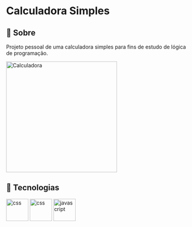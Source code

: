 <h1>Calculadora Simples</h1>

 ## :pencil: Sobre
 <div>
  <p> Projeto pessoal de uma calculadora simples para fins de estudo de lógica de programação.</p>
  <img src="https://github.com/user-attachments/assets/227c7720-223c-4722-bcc3-0c72447aeba9" alt="Calculadora" width="300">
 </div>

 ## :rocket: Tecnologias
<div>
  <img src="https://github.com/user-attachments/assets/ad7dc4b9-aa49-4443-a021-3fa962ae32f5" alt="css" width="60">
  <img src="https://github.com/user-attachments/assets/19a7c354-e31a-4db6-92b4-90f77e7a689b" alt="css" width="60">
  <img src="https://github.com/user-attachments/assets/bc779ca3-778a-4b39-b179-93e3c21e1bf8" alt="javascript" width="60">
</div>
